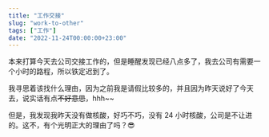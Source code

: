 ```yaml
---
title: "工作交接"
slug: "work-to-other"
tags: ["工作"]
date: "2022-11-24T00:00:00+23:00"
---
```


本来打算今天去公司交接工作的，但是睡醒发现已经八点多了，我去公司有需要一个小时的路程，所以铁定迟到了。

我寻思着该找什么理由，因为之前我是请假比较多的，并且因为昨天说好了今天去，说实话有点~~不好意思~~，hhh~~

但是，我发现我昨天没有做核酸，好巧不巧，没有 24 小时核酸，公司是不让进的。这不，有个光明正大的理由了吗？😎